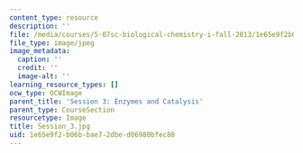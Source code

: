 ```yaml
---
content_type: resource
description: ''
file: /media/courses/5-07sc-biological-chemistry-i-fall-2013/1e65e9f2b06bbae72dbed06980bfec88_Session_3.jpg
file_type: image/jpeg
image_metadata:
  caption: ''
  credit: ''
  image-alt: ''
learning_resource_types: []
ocw_type: OCWImage
parent_title: 'Session 3: Enzymes and Catalysis'
parent_type: CourseSection
resourcetype: Image
title: Session_3.jpg
uid: 1e65e9f2-b06b-bae7-2dbe-d06980bfec88
---
```

